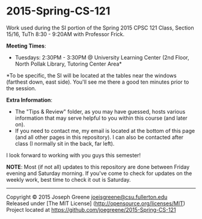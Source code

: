 2015-Spring-CS-121
==================

Work used during the SI portion of the Spring 2015 CPSC 121 Class, Section 15/16, TuTh 8:30 - 9:20AM with Professor Frick.


__Meeting Times__: 
- Tuesdays: 2:30PM - 3:30PM @ University Learning Center (2nd Floor, North Pollak Library, Tutoring Center Area*

*To be specific, the SI will be located at the tables near the windows (farthest down, east side). You'll see me there a good ten minutes 
prior to the session.

__Extra Information__:
- The "Tips & Review" folder, as you may have guessed, hosts various information that may serve helpful to you within this course 
(and later on).
- If you need to contact me, my email is located at the bottom of this page (and all other pages in this repository). I can also 
be contacted after class (I normally sit in the back, far left). 

I look forward to working with you guys this semester!


__NOTE__: Most (if not all) updates to this repository are done between Friday evening and Saturday morning. If you've come 
to check for updates on the weekly work, best time to check it out is Saturday.

-------------------------------------------------------------------------------

Copyright &copy; 2015 Joseph Greene <joeisgreene@csu.fullerton.edu>  
Released under [The MIT License] (http://opensource.org/licenses/MIT)  
Project located at <https://github.com/joegreene/2015-Spring-CS-121>